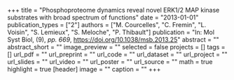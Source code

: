 +++
title = "Phosphoproteome dynamics reveal novel ERK1/2 MAP kinase substrates with broad spectrum of functions"
date = "2013-01-01"
publication_types = ["2"]
authors = ["M. Courcelles", "C. Fremin", "L. Voisin", "S. Lemieux", "S. Meloche", "P. Thibault"]
publication = "In: Mol Syst Biol, (9), _pp. 669_, https://doi.org/10.1038/msb.2013.25"
abstract = ""
abstract_short = ""
image_preview = ""
selected = false
projects = []
tags = []
url_pdf = ""
url_preprint = ""
url_code = ""
url_dataset = ""
url_project = ""
url_slides = ""
url_video = ""
url_poster = ""
url_source = ""
math = true
highlight = true
[header]
image = ""
caption = ""
+++
